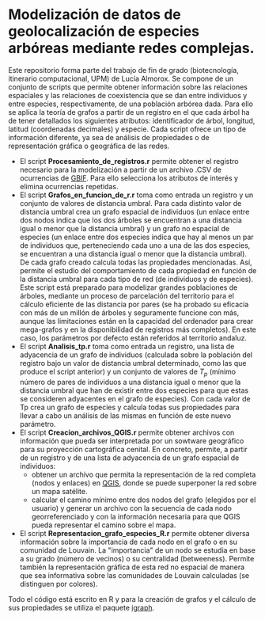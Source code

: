 # Modelización de datos de geolocalización de especies arbóreas mediante redes complejas. 

Este repositorio forma parte del trabajo de fin de grado (biotecnología, itinerario computacional, UPM) de Lucía Almorox. Se compone de un conjunto de scripts que permite obtener información sobre las relaciones espaciales y las relaciones de coexistencia que se dan entre individuos y entre especies, respectivamente,  de una población arbórea dada. Para ello se aplica la teoría de grafos a partir de un registro en el que cada árbol ha de tener detallados los siguientes atributos: identificador de árbol, longitud, latitud (coordenadas decimales) y especie. Cada script ofrece un tipo de información diferente, ya sea de análisis de propiedades o de representación gráfica o geográfica de las redes. 

* El script **Procesamiento_de_registros.r** permite obtener el registro necesario para la modelización a partir de un archivo .CSV de ocurrencias de [GBIF](https://www.gbif.org/). Para ello selecciona los atributos de interés y elimina ocurrencias repetidas.
* El script **Grafos_en_funcion_de_r.r** toma como entrada un registro y un conjunto de valores de distancia umbral. Para cada distinto valor de distancia umbral crea un grafo espacial de individuos (un enlace entre dos nodos indica que los dos árboles se encuentran a una distancia igual o menor que la distancia umbral)  y un grafo no espacial de especies (un enlace entre dos especies indica que hay al menos un par de individuos que, perteneciendo cada uno a una de las dos especies, se encuentran a una distancia igual o  menor que la distancia umbral). De cada grafo creado calcula todas las propiedades mencionadas. Así, permite el estudio del comportamiento de cada propiedad en función de la distancia umbral para cada tipo de red (de individuos y de especies). Este script está preparado para modelizar grandes poblaciones de árboles, mediante un proceso de parcelación del territorio para el cálculo eficiente de las distancia por pares (se ha probado su eficacia con más de un millón de árboles y seguramente funcione con más, aunque las limitaciones están en la capacidad del ordenador para crear mega-grafos y en la disponibilidad de registros más completos). En este caso, los parámetros por defecto están referidos al territorio andaluz.
* El script **Analisis_tp.r** toma como entrada un registro, una lista de adyacencia de un grafo de individuos (calculada sobre la población del registro bajo un valor de distancia umbral determinado, como las que produce el script anterior) y un conjunto de valores de $T_p$ (mínimo número de pares de individuos a una distancia igual o menor que la distancia umbral que han de existir entre dos especies para que estas se consideren adyacentes en el grafo de especies). Con cada valor de Tp crea un grafo de especies y calcula todas sus propiedades para llevar a cabo un análisis de las mismas en función de este nuevo parámetro.
* El script **Creacion_archivos_QGIS.r** permite obtener archivos con información que pueda ser interpretada por un sowtware geográfico para su proyección cartográfica cenital. En concreto, permite, a partir de un registro y de una lista de adyacencia de un grafo espacial de individuos:
    - obtener un archivo que permita la representación de la red completa (nodos y enlaces) en [QGIS](https://www.qgis.org/es/site/), donde se puede superponer               la red sobre un mapa satélite.
    - calcular el camino mínimo entre dos nodos del grafo (elegidos por el usuario) y generar un archivo con la secuencia de cada nodo georreferenciado y con                 la información necesaria para que QGIS pueda representar el camino sobre el mapa. 
* El script **Representacion_grafo_especies_R.r** permite obtener diversa información sobre la importancia de cada nodo en el grafo o en su comunidad de Louvain. La "importancia" de un nodo se estudia en base a su grado (número de vecinos) o su centralidad (betweeness). Permite también la representación gráfica de esta red no espacial de manera que sea informativa sobre las comunidades de Louvain calculadas (se distinguen por colores).  

Todo el código está escrito en R y para la creación de grafos y el cálculo de sus propiedades se utiliza el paquete [igraph](https://igraph.org/r).
